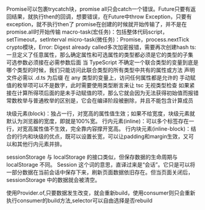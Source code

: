 Promise可以包裹trycatch块，promise all只会catch一个错误。Future只要有返回结果，就执行then的回调，想要错误，在Future中throw Exception，只要有exception，就不执行then了
promise在创建的时候就开始传输了，并不是在promise.all时开始传输
macro-task(宏任务)：包括整体代码script，setTimeout，setInterval
micro-task(微任务)：Promise，process.nextTick
crypto模块，Error: Digest already called多次加密报错，需要再次创建hash
ts:一旦定义了任意属性，那么确定属性和可选属性的类型都必须是它的类型的子集
可选参数必须接在必需参数后面
当 TypeScript 不确定一个联合类型的变量到底是哪个类型的时候，我们只能访问此联合类型的所有类型中共有的属性或方法
声明文件必需以 .d.ts 为后缀
在 any 类型的变量上，访问任何属性都是允许的
手动赋值的枚举项可以不是数字，此时需要使用类型断言来让 tsc 无视类型检查
如果紧接在计算所得项后面的是未手动赋值的项，那么它就会因为无法获得初始值而报错
常数枚举与普通枚举的区别是，它会在编译阶段被删除，并且不能包含计算成员

块级元素(block)：独占一行，对宽高的属性值生效；如果不给宽度，块级元素就默认为浏览器的宽度，即就是100%宽。
行内元素(inline)：可以多个标签存在一行，对宽高属性值不生效，完全靠内容撑开宽高。
行内块元素(inline-block)：结合的行内和块级的优点，既可以设置长宽，可以让padding和margin生效，又可以和其他行内元素并排。

sessionStorage 与 localStorage 的接口类似，但保存数据的生命周期与 localStorage 不同。 Session 这个词的意思，直译过来是“会话”。它只是可以将一部分数据在当前会话中保存下来，刷新页面数据依旧存在。但当页面关闭后，sessionStorage 中的数据就会被清空。

使用Provider.of,只要数据发生改变，就会重新build，使用consumer则只会重新执行consumer的build方法,selector可以自由选择是否rebuild